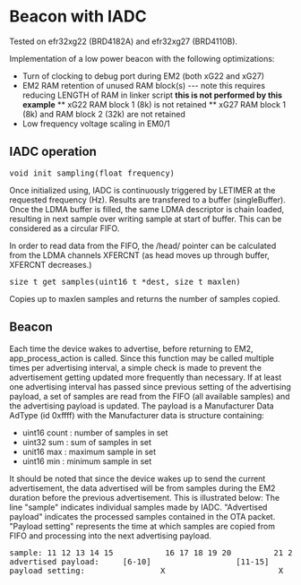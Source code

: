 # Beacon with IADC

Tested on efr32xg22 (BRD4182A) and efr32xg27 (BRD4110B).

Implementation of a low power beacon with the following optimizations:

* Turn of clocking to debug port during EM2 (both xG22 and xG27)
* EM2 RAM retention of unused RAM block(s) --- note this requires reducing LENGTH of RAM in linker script **this is not performed by this example**
** xG22 RAM block 1 (8k) is not retained
** xG27 RAM block 1 (8k) and RAM block 2 (32k) are not retained
* Low frequency voltage scaling in EM0/1

## IADC operation
<pre>
void init_sampling(float frequency)
</pre>

Once initialized using, IADC is continuously triggered by LETIMER at
the requested frequency (Hz).  Results are transfered to a buffer
(singleBuffer).  Once the LDMA buffer is filled, the same LDMA
descriptor is chain loaded, resulting in next sample over writing
sample at start of buffer.  This can be considered as a circular FIFO.

In order to read data from the FIFO, the /head/ pointer can be
calculated from the LDMA channels XFERCNT (as head moves up through
buffer, XFERCNT decreases.)

<pre>
size_t get_samples(uint16_t *dest, size_t maxlen)
</pre>

Copies up to maxlen samples and returns the number of samples copied.

## Beacon

Each time the device wakes to advertise, before returning to EM2,
app_process_action is called.  Since this function may be called
multiple times per advertising interval, a simple check is made to
prevent the advertisement getting updated more frequently than
necessary.  If at least one advertising interval has passed since
previous setting of the advertising payload, a set of samples are read
from the FIFO (all available samples) and the advertising payload is
updated.  The payload is a Manufacturer Data AdType (id 0xffff) with
the Manufacturer data is structure containing:

* uint16 count : number of samples in set
* uint32 sum   : sum of samples in set
* unit16 max   : maximum sample in set
* uint16 min   : minimum sample in set

It should be noted that since the device wakes up to send the current
advertisement, the data advertised will be from samples during the EM2
duration before the previous advertisement.  This is illustrated
below: The line "sample" indicates individual samples made by IADC.
"Advertised payload" indicates the processed samples contained in the
OTA packet.  "Payload setting" represents the time at which samples
are copied from FIFO and processing into the next advertising payload.

<pre>
sample: 11 12 13 14 15           16 17 18 19 20         21 22 23 24 25 
advertised payload:     [6-10]                  [11-15]                [16-20]
payload setting:                X                        X                      X
</pre>

